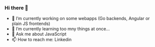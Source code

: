 ### Hi there 👋

- 🔭 I’m currently working on some webapps (Go backends, Angular or plain JS frontends)
- 🌱 I’m currently learning too mny things at once...
- 💬 Ask me about JavaScript
- 📫 How to reach me: Linkedin


